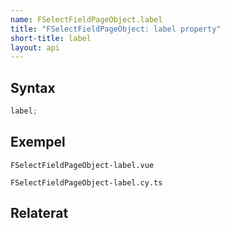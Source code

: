 ```yaml
---
name: FSelectFieldPageObject.label
title: "FSelectFieldPageObject: label property"
short-title: label
layout: api
---
```


## Syntax

```ts nocompile nolint
label;
```

## Exempel

```import static
FSelectFieldPageObject-label.vue
```

```import
FSelectFieldPageObject-label.cy.ts
```

## Relaterat
